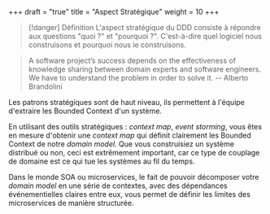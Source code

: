 +++
draft = "true"
title = "Aspect Stratégique"
weight = 10
+++

> [!danger] Définition
>  L'aspect stratégique du DDD consiste à répondre aux questions "quoi ?" et "pourquoi ?". C'est-à-dire quel logiciel nous construisons et pourquoi nous le construisons.

> A software project’s success depends on the effectiveness of knowledge sharing between domain experts and software engineers. We have to understand the problem in order to solve it.
> -- Alberto Brandolini

Les patrons stratégiques sont de haut niveau, ils permettent à l'équipe d'extraire les Bounded Context d'un système.

En utilisant des outils stratégiques : _context map_, _event storming_, vous êtes en mesure d'obtenir une _context map_ qui définit clairement les Bounded Context de notre _domain model_. Que vous construisiez un système distribué ou non, ceci est extrêmement important, car ce type de couplage de domaine est ce qui tue les systèmes au fil du temps.

Dans le monde SOA ou microservices, le fait de pouvoir décomposer votre _domain model_ en une série de contextes, avec des dépendances événementielles claires entre eux, vous permet de définir les limites des microservices de manière structurée.
